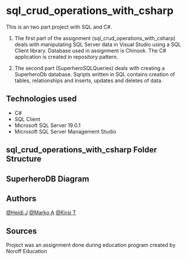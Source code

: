 # sql_crud_operations_with_csharp

This is an two part project with SQL and C#. 

1. The first part of the assignment (sql_crud_operations_with_csharp) deals with manipulating SQL Server data in Visual Studio using a SQL 
Client library. Database used in assignment is Chinook. The C# application is created in repository pattern.

2. The second part (SuperheroSQLQueries) deals with creating a SuperheroDb database. Sqripts written in SQL contains creation of tables, relationships and inserts, updates and deletes of data.  

## Technologies used

* C#
* SQL Client
* Microsoft SQL Server 19.0.1
* Microsoft SQL Server Management Studio

## sql_crud_operations_with_csharp Folder Structure


## SuperheroDB Diagram



## Authors
[@Heidi J](https://github.com/HeidiJoensuu)
[@Marko A](https://github.com/DeferredMonk)
[@Kirsi T](https://github.com/KipaTa)

## Sources
Project was an assignment done during education program created by Noroff Education
